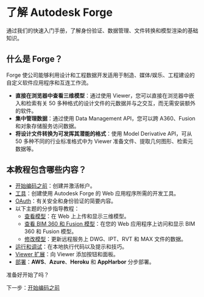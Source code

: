 # 了解 Autodesk Forge 

通过我们的快速入门手册，了解身份验证、数据管理、文件转换和模型渲染的基础知识。

## 什么是 Forge？

Forge 使公司能够利用设计和工程数据开发适用于制造、媒体/娱乐、工程建设的自定义软件应用程序和互连工作流。

- **直接在浏览器中查看三维模型**：通过使用 Viewer，您可以直接在浏览器中嵌入和检索有关 50 多种格式的设计文件的元数据并与之交互，而无需安装额外的软件。
- **集中管理数据**：通过使用 Data Management API，您可以跨 A360、Fusion 和对象存储服务访问数据。
- **将设计文件转换为可发挥其潜能的格式**：使用 Model Derivative API，可从 50 多种不同的行业标准格式中为 Viewer 准备文件、提取几何图形、检索元数据等。

## 本教程包含哪些内容？

- [开始编码之前](/zh-CN/account/)：创建并激活帐户。
- [工具](/zh-CN/environment/tools/)：创建使用 Autodesk Forge 的 Web 应用程序所需的开发工具。
- [OAuth](/zh-CN/oauth/)：有关安全和身份验证的简要内容。
- 以下主题的分步指导教程： 
  - [查看模型](/zh-CN/tutorials/viewmodels)：在 Web 上上传和显示三维模型。
  - [查看 BIM 360 和 Fusion 模型](/zh-CN/tutorials/viewhubmodels)：在您的 Web 应用程序上访问和显示 BIM 360 和 Fusion 模型。
  - [修改模型](/zh-CN/tutorials/modifymodels)：更新远程服务上 DWG、IPT、RVT 和 MAX 文件的数据。
- [运行和调试](/zh-CN/environment/rundebug/readme.md)：在本地执行代码以及提示和技巧。
- [Viewer 扩展](/zh-CN/tutorials/extensions.md)：向 Viewer 添加按钮和面板。
- [部署](/zh-CN/deployment/)：**AWS**、**Azure**、**Heroku** 和 **AppHarbor** 分步部署。

准备好开始了吗？ 

下一步：[开始编码之前](/zh-CN/account/)